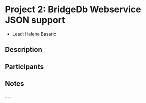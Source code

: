 # Project 2: BridgeDb Webservice JSON support

* Lead: Helena Basaric

## Description

## Participants

## Notes

....
